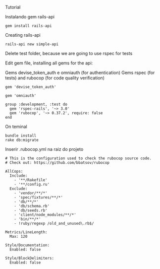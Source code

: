 Tutorial

Instalando gem rails-api

    gem install rails-api


Creating rails-api

    rails-api new simple-api
    
Delete test folder, because we are going to use rspec for tests

Edit gem file, installing all gems for the api:

Gems devise_token_auth e omniauth (for authentication)
Gems rspec (for tests) and rubocop (for code quality verification)

    gem 'devise_token_auth'

    gem 'omniauth'

    group :development, :test do
      gem 'rspec-rails', '~> 3.0'
      gem 'rubocop', '~> 0.37.2', require: false
    end

On teminal

    bundle install
    rake db:migrate

Inserir .rubocop.yml na raiz do projeto

    # This is the configuration used to check the rubocop source code.
    # Check out: https://github.com/bbatsov/rubocop

    AllCops:
      Include:
        - '**/Rakefile'
        - '**/config.ru'
      Exclude:
        - 'vendor/**/*'
        - 'spec/fixtures/**/*'
        - 'db/**/*'
        - 'db/schema.rb'
        - 'db/seeds.rb'
        - 'client/node_modules/**/*'
        - 'bin/**/*'
        - !ruby/regexp /old_and_unused\.rb$/
        
    Metrics/LineLength:
      Max: 120
      
    Style/Documentation:
      Enabled: false

    Style/BlockDelimiters:
      Enabled: false